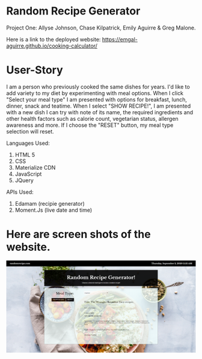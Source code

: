 # Random Recipe Generator
  Project One: Allyse Johnson, Chase Kilpatrick, Emily Aguirre & Greg Malone.

Here is a link to the deployed website:
https://emgal-aguirre.github.io/cooking-calculator/


# User-Story 
I am a person who previously cooked the same dishes for years. I'd like to add variety to my diet by experimenting with meal options. When I click "Select your meal type" I am presented with options for breakfast, lunch, dinner, snack and teatime. When I select "SHOW RECIPE!", I am presented with a new dish I can try with note of its name, the required ingredients and other health factors such as calorie count, vegetarian status, allergen awareness and more. If I choose the "RESET" button, my meal type selection will reset.

Languages Used: 
1. HTML 5 
2. CSS 
3. Materialize CDN 
3. JavaScript 
5. JQuery 

APIs Used: 
1. Edamam (recipie generator) 
2. Moment.Js (live date and time)

# Here are screen shots of the website. 
![ ](Assets/CSS/screenshot1.png)


